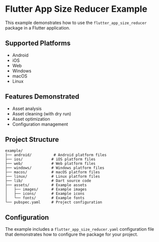 # Flutter App Size Reducer Example

This example demonstrates how to use the `flutter_app_size_reducer` package in a Flutter application.

## Supported Platforms

- Android
- iOS
- Web
- Windows
- macOS
- Linux

## Features Demonstrated

- Asset analysis
- Asset cleaning (with dry run)
- Asset optimization
- Configuration management

## Project Structure

```
example/
├── android/          # Android platform files
├── ios/             # iOS platform files
├── web/             # Web platform files
├── windows/         # Windows platform files
├── macos/           # macOS platform files
├── linux/           # Linux platform files
├── lib/             # Dart source code
├── assets/          # Example assets
│   ├── images/      # Example images
│   ├── icons/       # Example icons
│   └── fonts/       # Example fonts
└── pubspec.yaml     # Project configuration
```

## Configuration

The example includes a `flutter_app_size_reducer.yaml` configuration file that demonstrates how to configure the package for your project.
